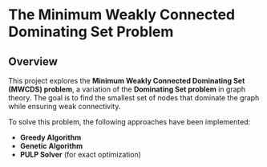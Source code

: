 # The Minimum Weakly Connected Dominating Set Problem

## Overview

This project explores the **Minimum Weakly Connected Dominating Set (MWCDS) problem**, a variation of the **Dominating Set problem** in graph theory. The goal is to find the smallest set of nodes that dominate the graph while ensuring weak connectivity. 

To solve this problem, the following approaches have been implemented:

- **Greedy Algorithm**
- **Genetic Algorithm**
- **PULP Solver** (for exact optimization)
